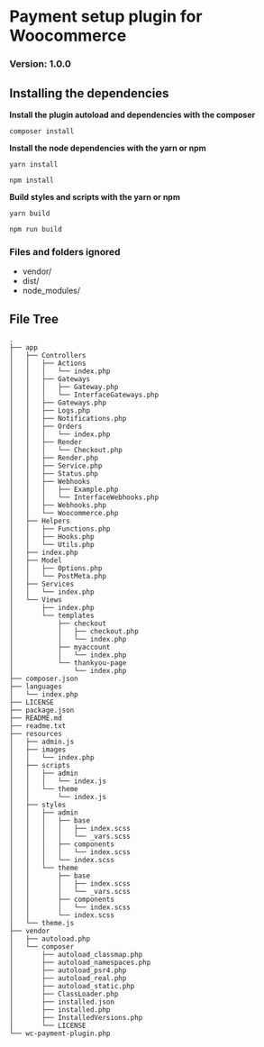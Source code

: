 # Payment setup plugin for Woocommerce
### Version: 1.0.0

## Installing the dependencies
**Install the plugin autoload and dependencies with the composer**
```shell
composer install
```

**Install the node dependencies with the yarn or npm**
```shell
yarn install
```
```shell
npm install
```

**Build styles and scripts with the yarn or npm**
```shell 
yarn build
```
```shell 
npm run build
```


### Files and folders ignored
- vendor/
- dist/
- node_modules/

## File Tree
```
.
├── app
│   ├── Controllers
│   │   ├── Actions
│   │   │   └── index.php
│   │   ├── Gateways
│   │   │   ├── Gateway.php
│   │   │   └── InterfaceGateways.php
│   │   ├── Gateways.php
│   │   ├── Logs.php
│   │   ├── Notifications.php
│   │   ├── Orders
│   │   │   └── index.php
│   │   ├── Render
│   │   │   └── Checkout.php
│   │   ├── Render.php
│   │   ├── Service.php
│   │   ├── Status.php
│   │   ├── Webhooks
│   │   │   ├── Example.php
│   │   │   └── InterfaceWebhooks.php
│   │   ├── Webhooks.php
│   │   └── Woocommerce.php
│   ├── Helpers
│   │   ├── Functions.php
│   │   ├── Hooks.php
│   │   └── Utils.php
│   ├── index.php
│   ├── Model
│   │   ├── Options.php
│   │   └── PostMeta.php
│   ├── Services
│   │   └── index.php
│   └── Views
│       ├── index.php
│       └── templates
│           ├── checkout
│           │   ├── checkout.php
│           │   └── index.php
│           ├── myaccount
│           │   └── index.php
│           └── thankyou-page
│               └── index.php
├── composer.json
├── languages
│   └── index.php
├── LICENSE
├── package.json
├── README.md
├── readme.txt
├── resources
│   ├── admin.js
│   ├── images
│   │   └── index.php
│   ├── scripts
│   │   ├── admin
│   │   │   └── index.js
│   │   └── theme
│   │       └── index.js
│   ├── styles
│   │   ├── admin
│   │   │   ├── base
│   │   │   │   ├── index.scss
│   │   │   │   └── _vars.scss
│   │   │   ├── components
│   │   │   │   └── index.scss
│   │   │   └── index.scss
│   │   └── theme
│   │       ├── base
│   │       │   ├── index.scss
│   │       │   └── _vars.scss
│   │       ├── components
│   │       │   └── index.scss
│   │       └── index.scss
│   └── theme.js
├── vendor
│   ├── autoload.php
│   └── composer
│       ├── autoload_classmap.php
│       ├── autoload_namespaces.php
│       ├── autoload_psr4.php
│       ├── autoload_real.php
│       ├── autoload_static.php
│       ├── ClassLoader.php
│       ├── installed.json
│       ├── installed.php
│       ├── InstalledVersions.php
│       └── LICENSE
└── wc-payment-plugin.php

```
